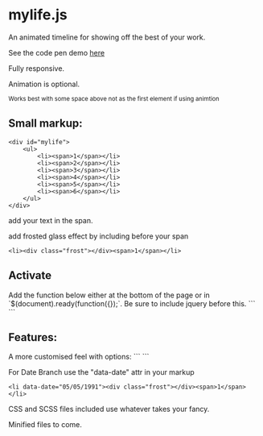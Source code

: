 # mylife.js

An animated timeline for showing off the best of your work.

See the code pen demo <a target="_blank" href="http://codepen.io/overlyenginnered/full/doNNOw/">here</a> <br>

Fully responsive.

Animation is optional.

<small>Works best with some space above not as the first element if using animtion</small>

<h2>Small markup:</h2>

```
<div id="mylife">
	<ul>
		<li><span>1</span></li>
		<li><span>2</span></li>
		<li><span>3</span></li>
		<li><span>4</span></li>
		<li><span>5</span></li>
		<li><span>6</span></li>
	</ul>
</div>
```
add your text in the span.

add frosted glass effect by including before your span
<br>
```
<li><div class="frost"></div><span>1</span></li>
```
<h2>Activate</h2>
Add the function below either at the bottom of the page or in `$(document).ready(function({});`. Be sure to include jquery before this.
```
<script>
	createmylife();
</script>
```
<h2>Features:</h2>
A more customised feel with options:
```
<script>
	createmylife({
		lineheight : 400, // distance between branches default is 300
		branchrad : 30, // branchradius default is 20
		branchwidth : 5, // branch thickness default is 4
		branchtype : "dash", // branch type. currently "circle", "arrow", "date"(see below for extra markup) or "dash" default is "circle"
		branchfill : "none", // fill color for branches default is none
		treecolor : "#fff", // tree color default is #181818
		treewidth : 5, // tree width default is 4
		animation : true, // disable slide in animations default is true
		extratop : true, // adds an extra spacer at the top of the tree default is false
		extratopsize : 200, // sets the size for the extra spacer default is 200
		title : "mylife.js", // adds title to the top of the tree default is ""
		titlecolor: "#fff" // title color default is #fff
	});
</script>
```

For Date Branch use the "data-date" attr in your markup
```
<li data-date="05/05/1991"><div class="frost"></div><span>1</span></li>
```
CSS and SCSS files included use whatever takes your fancy.

Minified files to come.
